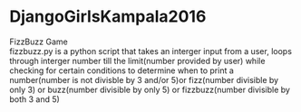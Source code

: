 # DjangoGirlsKampala2016

FizzBuzz Game                                                                                                                             
fizzbuzz.py is a python script that takes an interger input from a user, loops through interger number till the limit(number provided by 
user) while checking for certain conditions to determine when to print a number(number is not divisble by 3 and/or 5)or fizz(number divisible by only 3) or buzz(number divisible by only 5) or fizzbuzz(number divisible by both 3 and 5)
